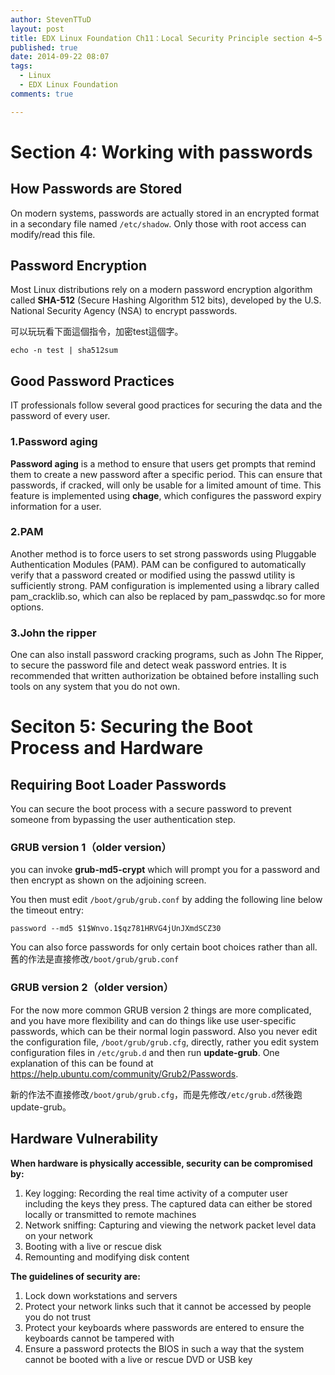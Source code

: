 ```yaml
---
author: StevenTTuD
layout: post
title: EDX Linux Foundation Ch11：Local Security Principle section 4~5
published: true
date: 2014-09-22 08:07
tags:
  - Linux
  - EDX Linux Foundation
comments: true

---
```

# Section 4: Working with passwords
## How Passwords are Stored
 On modern systems, passwords are actually stored in an encrypted format in a secondary file named ```/etc/shadow```. Only those with root access can modify/read this file.

## Password Encryption
Most Linux distributions rely on a modern password encryption algorithm called **SHA-512** (Secure Hashing Algorithm 512 bits), developed by the U.S. National Security Agency (NSA) to encrypt passwords.

可以玩玩看下面這個指令，加密test這個字。
```
echo -n test | sha512sum
```

## Good Password Practices
IT professionals follow several good practices for securing the data and the password of every user.

### 1.Password aging
**Password aging** is a method to ensure that users get prompts that remind them to create a new password after a specific period. This can ensure that passwords, if cracked, will only be usable for a limited amount of time. This feature is implemented using **chage**, which configures the password expiry information for a user.



### 2.PAM
Another method is to force users to set strong passwords using Pluggable Authentication Modules (PAM). PAM can be configured to automatically verify that a password created or modified using the passwd utility is sufficiently strong. PAM configuration is implemented using a library called pam_cracklib.so, which can also be replaced by pam_passwdqc.so for more options.

### 3.John the ripper
One can also install password cracking programs, such as John The Ripper, to secure the password file and detect weak password entries. It is recommended that written authorization be obtained before installing such tools on any system that you do not own.

# Seciton 5: Securing the Boot Process and Hardware

## Requiring Boot Loader Passwords
You can secure the boot process with a secure password to prevent someone from bypassing the user authentication step.

### GRUB version 1（older version）
you can invoke **grub-md5-crypt**  which will prompt you for a password and then encrypt as shown on the adjoining screen.

You then must edit ```/boot/grub/grub.conf``` by adding the following line below the timeout entry:
```
password --md5 $1$Wnvo.1$qz781HRVG4jUnJXmdSCZ30
```
You can also force passwords for only certain boot choices rather than all.
舊的作法是直接修改```/boot/grub/grub.conf```

### GRUB version 2（older version）
For the now more common GRUB version 2 things are more complicated, and you have more flexibility and can do things like use user-specific passwords, which can be their normal login password.  Also you never edit the configuration file, ```/boot/grub/grub.cfg```, directly, rather you edit system configuration files in ```/etc/grub.d``` and then run **update-grub**. One explanation of this can be found at https://help.ubuntu.com/community/Grub2/Passwords.

新的作法不直接修改```/boot/grub/grub.cfg```，而是先修改```/etc/grub.d```然後跑update-grub。

## Hardware Vulnerability
**When hardware is physically accessible, security can be compromised by:**
1. Key logging: Recording the real time activity of a computer user including the keys they press. The captured data can either be stored locally or transmitted to remote machines
2. Network sniffing: Capturing and viewing the network packet level data on your network
3. Booting with a live or rescue disk
4. Remounting and modifying disk content

**The guidelines of security are:**
1. Lock down workstations and servers
2. Protect your network links such that it cannot be accessed by people you do not trust
3. Protect your keyboards where passwords are entered to ensure the keyboards cannot be tampered with
4. Ensure a password protects the BIOS in such a way that the system cannot be booted with a live or rescue DVD or USB key
